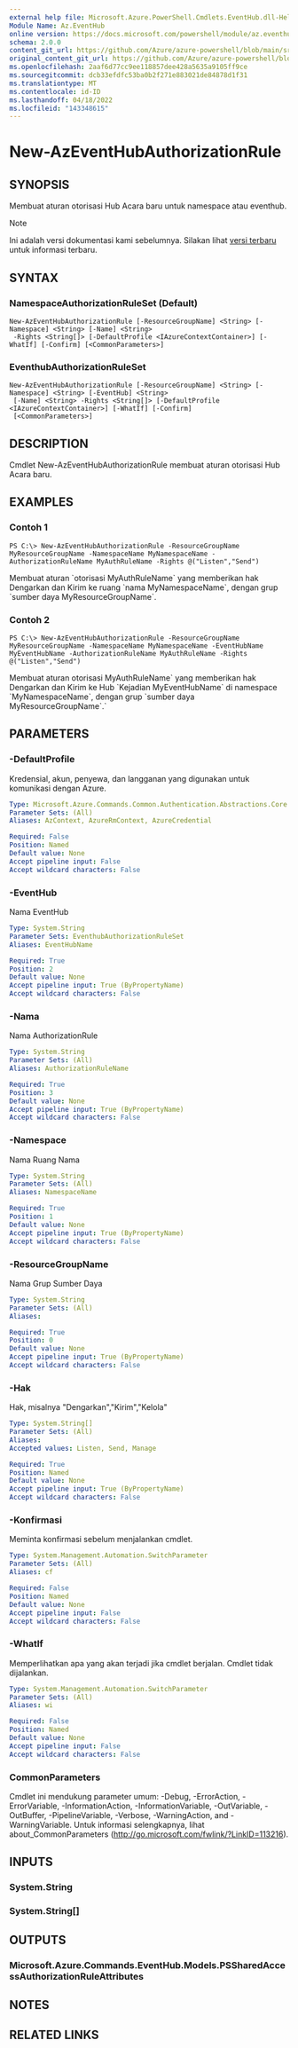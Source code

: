 ```yaml
---
external help file: Microsoft.Azure.PowerShell.Cmdlets.EventHub.dll-Help.xml
Module Name: Az.EventHub
online version: https://docs.microsoft.com/powershell/module/az.eventhub/new-azeventhubauthorizationrule
schema: 2.0.0
content_git_url: https://github.com/Azure/azure-powershell/blob/main/src/EventHub/EventHub/help/New-AzEventHubAuthorizationRule.md
original_content_git_url: https://github.com/Azure/azure-powershell/blob/main/src/EventHub/EventHub/help/New-AzEventHubAuthorizationRule.md
ms.openlocfilehash: 2aaf6d77cc9ee118857dee428a5635a9105ff9ce
ms.sourcegitcommit: dcb33efdfc53ba0b2f271e883021de84878d1f31
ms.translationtype: MT
ms.contentlocale: id-ID
ms.lasthandoff: 04/18/2022
ms.locfileid: "143348615"
---
```

# New-AzEventHubAuthorizationRule

## SYNOPSIS
Membuat aturan otorisasi Hub Acara baru untuk namespace atau eventhub.

> [!NOTE]
>Ini adalah versi dokumentasi kami sebelumnya. Silakan lihat [versi terbaru](/powershell/module/az.eventhub/new-azeventhubauthorizationrule) untuk informasi terbaru.

## SYNTAX

### NamespaceAuthorizationRuleSet (Default)
```
New-AzEventHubAuthorizationRule [-ResourceGroupName] <String> [-Namespace] <String> [-Name] <String>
 -Rights <String[]> [-DefaultProfile <IAzureContextContainer>] [-WhatIf] [-Confirm] [<CommonParameters>]
```

### EventhubAuthorizationRuleSet
```
New-AzEventHubAuthorizationRule [-ResourceGroupName] <String> [-Namespace] <String> [-EventHub] <String>
 [-Name] <String> -Rights <String[]> [-DefaultProfile <IAzureContextContainer>] [-WhatIf] [-Confirm]
 [<CommonParameters>]
```

## DESCRIPTION
Cmdlet New-AzEventHubAuthorizationRule membuat aturan otorisasi Hub Acara baru.

## EXAMPLES

### Contoh 1
```
PS C:\> New-AzEventHubAuthorizationRule -ResourceGroupName MyResourceGroupName -NamespaceName MyNamespaceName -AuthorizationRuleName MyAuthRuleName -Rights @("Listen","Send")
```

Membuat aturan \`otorisasi MyAuthRuleName\` yang memberikan hak Dengarkan dan Kirim ke ruang \`nama MyNamespaceName\`, dengan grup \`sumber daya MyResourceGroupName\`.

### Contoh 2
```
PS C:\> New-AzEventHubAuthorizationRule -ResourceGroupName MyResourceGroupName -NamespaceName MyNamespaceName -EventHubName MyEventHubName -AuthorizationRuleName MyAuthRuleName -Rights @("Listen","Send")
```

Membuat aturan otorisasi MyAuthRuleName\` yang memberikan hak Dengarkan dan Kirim ke Hub \`Kejadian MyEventHubName\` di namespace \`MyNamespaceName\`, dengan grup \`sumber daya MyResourceGroupName\`.\`

## PARAMETERS

### -DefaultProfile
Kredensial, akun, penyewa, dan langganan yang digunakan untuk komunikasi dengan Azure.

```yaml
Type: Microsoft.Azure.Commands.Common.Authentication.Abstractions.Core.IAzureContextContainer
Parameter Sets: (All)
Aliases: AzContext, AzureRmContext, AzureCredential

Required: False
Position: Named
Default value: None
Accept pipeline input: False
Accept wildcard characters: False
```

### -EventHub
Nama EventHub

```yaml
Type: System.String
Parameter Sets: EventhubAuthorizationRuleSet
Aliases: EventHubName

Required: True
Position: 2
Default value: None
Accept pipeline input: True (ByPropertyName)
Accept wildcard characters: False
```

### -Nama
Nama AuthorizationRule

```yaml
Type: System.String
Parameter Sets: (All)
Aliases: AuthorizationRuleName

Required: True
Position: 3
Default value: None
Accept pipeline input: True (ByPropertyName)
Accept wildcard characters: False
```

### -Namespace
Nama Ruang Nama

```yaml
Type: System.String
Parameter Sets: (All)
Aliases: NamespaceName

Required: True
Position: 1
Default value: None
Accept pipeline input: True (ByPropertyName)
Accept wildcard characters: False
```

### -ResourceGroupName
Nama Grup Sumber Daya

```yaml
Type: System.String
Parameter Sets: (All)
Aliases:

Required: True
Position: 0
Default value: None
Accept pipeline input: True (ByPropertyName)
Accept wildcard characters: False
```

### -Hak
Hak, misalnya "Dengarkan","Kirim","Kelola"

```yaml
Type: System.String[]
Parameter Sets: (All)
Aliases:
Accepted values: Listen, Send, Manage

Required: True
Position: Named
Default value: None
Accept pipeline input: True (ByPropertyName)
Accept wildcard characters: False
```

### -Konfirmasi
Meminta konfirmasi sebelum menjalankan cmdlet.

```yaml
Type: System.Management.Automation.SwitchParameter
Parameter Sets: (All)
Aliases: cf

Required: False
Position: Named
Default value: None
Accept pipeline input: False
Accept wildcard characters: False
```

### -WhatIf
Memperlihatkan apa yang akan terjadi jika cmdlet berjalan.
Cmdlet tidak dijalankan.

```yaml
Type: System.Management.Automation.SwitchParameter
Parameter Sets: (All)
Aliases: wi

Required: False
Position: Named
Default value: None
Accept pipeline input: False
Accept wildcard characters: False
```

### CommonParameters
Cmdlet ini mendukung parameter umum: -Debug, -ErrorAction, -ErrorVariable, -InformationAction, -InformationVariable, -OutVariable, -OutBuffer, -PipelineVariable, -Verbose, -WarningAction, and -WarningVariable. Untuk informasi selengkapnya, lihat about_CommonParameters (http://go.microsoft.com/fwlink/?LinkID=113216).

## INPUTS

### System.String

### System.String[]

## OUTPUTS

### Microsoft.Azure.Commands.EventHub.Models.PSSharedAccessAuthorizationRuleAttributes

## NOTES

## RELATED LINKS
